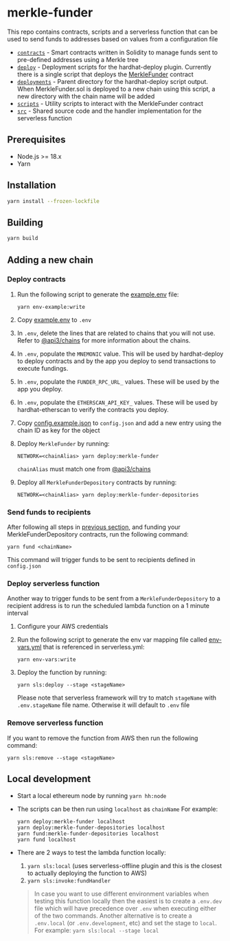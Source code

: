 # merkle-funder

This repo contains contracts, scripts and a serverless function that can be used to send funds to addresses based on values from a configuration file

- [`contracts`](./contracts/) - Smart contracts written in Solidity to manage funds sent to pre-defined addresses using a Merkle tree
- [`deploy`](./deploy/) - Deployment scripts for the hardhat-deploy plugin. Currently there is a single script that deploys the [MerkleFunder](./contracts/MerkleFunder.sol) contract
- [`deployments`](./deployments/) - Parent directory for the hardhat-deploy script output. When MerkleFunder.sol is deployed to a new chain using this script, a new directory with the chain name will be added
- [`scripts`](./scripts/) - Utility scripts to interact with the MerkleFunder contract
- [`src`](./src/) - Shared source code and the handler implementation for the serverless function

## Prerequisites

- Node.js >= 18.x
- Yarn

## Installation

```sh
yarn install --frozen-lockfile
```

## Building

```sh
yarn build
```

## Adding a new chain

### Deploy contracts

1. Run the following script to generate the [example.env](./example.env) file:

   ```shell
   yarn env-example:write
   ```

1. Copy [example.env](./example.env) to `.env`

1. In `.env`, delete the lines that are related to chains that you will not use.
   Refer to [@api3/chains](https://github.com/api3dao/chains) for more information about the chains.

1. In `.env`, populate the `MNEMONIC` value.
   This will be used by hardhat-deploy to deploy contracts and by the app you deploy to send transactions to execute fundings.

1. In `.env`, populate the `FUNDER_RPC_URL_` values.
   These will be used by the app you deploy.

1. In `.env`, populate the `ETHERSCAN_API_KEY_` values.
   These will be used by hardhat-etherscan to verify the contracts you deploy.

1. Copy [config.example.json](./config/config.example.json) to `config.json` and add a new entry using the chain ID as key for the object
   <!-- TODO: add more details about each field in the config -->

1. Deploy `MerkleFunder` by running:

   ```shell
   NETWORK=<chainAlias> yarn deploy:merkle-funder
   ```

   `chainAlias` must match one from [@api3/chains](https://github.com/api3dao/chains)

1. Deploy all `MerkleFunderDepository` contracts by running:

   ```shell
   NETWORK=<chainAlias> yarn deploy:merkle-funder-depositories
   ```

### Send funds to recipients

After following all steps in [previous section](#deploy-contracts), and funding your MerkleFunderDepository contracts, run the following command:

```shell
yarn fund <chainName>
```

This command will trigger funds to be sent to recipients defined in `config.json`

### Deploy serverless function

Another way to trigger funds to be sent from a `MerkleFunderDepository` to a recipient address is to run the scheduled lambda function on a 1 minute interval

1. Configure your AWS credentials
1. Run the following script to generate the env var mapping file called [env-vars.yml](./env-vars.yml) that is referenced in serverless.yml:

   ```shell
   yarn env-vars:write
   ```

1. Deploy the function by running:

   ```shell
   yarn sls:deploy --stage <stageName>
   ```

   Please note that serverless framework will try to match `stageName` with `.env.stageName` file name. Otherwise it will default to `.env` file

### Remove serverless function

If you want to remove the function from AWS then run the following command:

```shell
yarn sls:remove --stage <stageName>
```

## Local development

- Start a local ethereum node by running `yarn hh:node`
- The scripts can be then run using `localhost` as `chainName`
  For example:

  ```shell
  yarn deploy:merkle-funder localhost
  yarn deploy:merkle-funder-depositories localhost
  yarn fund:merkle-funder-depositories localhost
  yarn fund localhost
  ```

- There are 2 ways to test the lambda function locally:

  1. `yarn sls:local` (uses serverless-offline plugin and this is the closest to actually deploying the function to AWS)
  1. `yarn sls:invoke:fundHandler`

  > In case you want to use different environment variables when testing this function locally then the easiest is to create a `.env.dev` file which will have precedence over `.env` when executing either of the two commands. Another alternative is to create a `.env.local` (or `.env.development`, etc) and set the stage to `local`. For example: `yarn sls:local --stage local`
